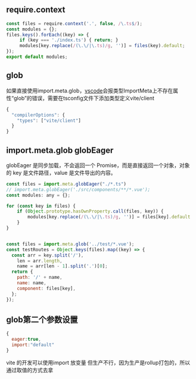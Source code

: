 ## require.context

```javascript
const files = require.context('.', false, /\.ts$/);
const modules = {};
files.keys().forEach((key) => {
     if (key === './index.ts') { return; }
     modules[key.replace(/(\.\/|\.ts)/g, '')] = files(key).default;
});
export default modules;
```

## glob

如果直接使用import.meta.glob，[vscode](https://so.csdn.net/so/search?q=vscode&spm=1001.2101.3001.7020)会报类型ImportMeta上不存在属性“glob”的错误，需要在tsconfig文件下添加类型定义vite/client

```typescript
{
  "compilerOptions": {
    "types": ["vite/client"]
  }
}

```

## import.meta.glob globEager

globEager 是同步加载，不会返回一个 Promise，而是直接返回一个对象，对象的 key 是文件路径，value 是文件导出的内容。

```javascript
const files = import.meta.globEager("./*.ts")
// import.meta.globEager('./src/components/**/*.vue');
const modules: any = {};

for (const key in files) {
    if (Object.prototype.hasOwnProperty.call(files, key)) {
        modules[key.replace(/(\.\/|\.ts)/g, '')] = files[key].default
    }
}


const files = import.meta.glob('../test/*.vue');
const testRoutes = Object.keys(files).map((key) => {
  const arr = key.split('/'),
    len = arr.length,
    name = arr[len - 1].split('.')[0];
  return {
    path: '/' + name,
    name: name,
    component: files[key],
  };
});
```

## glob第二个参数设置

```javascript
{
  eager:true,
  import:"default"
}
```

vite 的开发可以使用import 放变量
但生产不行，因为生产是rollup打包的，所以通过取值的方式去拿
